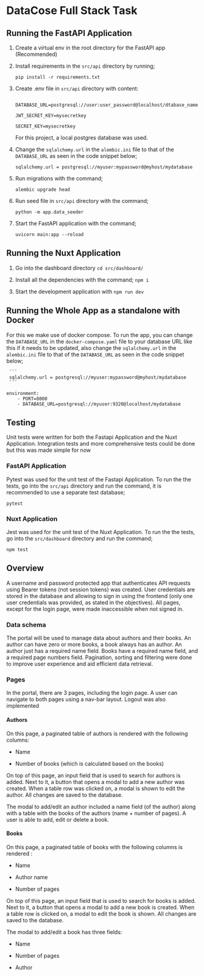 
# DataCose Full Stack Task

## Running the FastAPI Application

1. Create a virtual env in the root directory for the FastAPI app (Recommended)

2. Install requirements in the `src/api` directory by running; 

	`pip install -r requirements.txt`

3. Create .env file in `src/api` directory with content:
	```

	DATABASE_URL=postgresql://user:user_password@localhost/dtabase_name

	JWT_SECRET_KEY=mysecretkey

	SECRET_KEY=mysecretkey

	```
	For this project, a local postgres database was used.
	
4. Change the `sqlalchemy.url` in the `alembic.ini` file to that of the `DATABASE_URL` as seen in the code snippet below;

	 ```
	 sqlalchemy.url = postgresql://myuser:mypassword@myhost/mydatabase
	 ```

5. Run migrations with the command;

	`alembic upgrade head`

6. Run seed file in `src/api` directory with the command; 

    `python -m app.data_seeder`

7. Start the FastAPI application with the command;

	`uvicorn main:app --reload`

  

## Running the Nuxt Application

1. Go into the dashboard directory `cd src/dashboard/`

2. Install all the dependencies with the command;
	 `npm i`

3. Start the development application with 
 `npm run dev`

  
## Running the Whole App as a standalone with Docker

For this we make use of docker compose. To run the app, you can change the `DATABASE_URL` in the `docker-compose.yaml` file to your database URL like this if it needs to be updated, also change the `sqlalchemy.url` in the `alembic.ini` file to that of the `DATABASE_URL` as seen in the code snippet below;

	 ```
	 sqlalchemy.url = postgresql://myuser:mypassword@myhost/mydatabase
	 ```

``` 
environment:
	- PORT=8000
	- DATABASE_URL=postgresql://myuser:9320@localhost/mydatabase

 ```


  ## Testing
  
  Unit tests were written for both the Fastapi Application and the Nuxt Application. Integration tests and more comprehensive tests could be done but this was made simple for now
  
  ### FastAPI Application
  Pytest was used for the unit test of the Fastapi Application. To run the the tests, go into the `src/api` directory and run the command, it is recommended to use a separate test database;
  

    pytest


### Nuxt Application
  Jest was used for the unit test of the Nuxt Application. To run the the tests, go into the `src/dashboard` directory and run the command;
  

    npm test


## Overview

  

A username and password protected app that authenticates API requests using Bearer tokens (not session tokens) was created. User credentials are stored in the database and allowing to sign in using the frontend (only one user credentials was provided, as stated in the objectives). All pages, except for the login page, were made inaccessible when not signed in. 

  

### Data schema

  

The portal will be used to manage data about authors and their books. An author can have zero or more books, a book always has an author. An author just has a required name field. Books have a required name field, and a required page numbers field. Pagination, sorting and filtering were done to improve user experience and aid efficient data retrieval.

  
  

### Pages

In the portal, there are 3 pages, including the login page. A user can navigate to both pages using a nav-bar layout. Logout was also implemented

  

#### Authors

On this page, a paginated table of authors is rendered with the following columns:

- Name

- Number of books (which is calculated based on the books)

  

On top of this page, an input field that is used to search for authors is added. Next to it, a button that opens a modal to add a new author was created. When a table row was clicked on, a modal is shown to edit the author. All changes are saved to the database.

  

The modal to add/edit an author included a name field (of the author) along with a table with the books of the authors (name + number of pages). A user is able to add, edit or delete a book.

  

#### Books

On this page, a paginated table of books with the following columns is rendered :

- Name

- Author name

- Number of pages

  

On top of this page, an input field that is used to search for books is added. Next to it, a button that opens a modal to add a new book is created. When a table row is clicked on, a modal to edit the book is shown. All changes are saved to the database.

  

The modal to add/edit a book has three fields:

- Name

- Number of pages

- Author 

  
